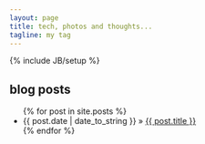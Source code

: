```yaml
---
layout: page
title: tech, photos and thoughts...
tagline: my tag
---
```

{% include JB/setup %}

    
## blog posts

<ul class="posts">
  {% for post in site.posts %}
    <li><span>{{ post.date | date_to_string }}</span> &raquo; <a href="{{ BASE_PATH }}{{ post.url }}">{{ post.title }}</a></li>
  {% endfor %}
</ul>


